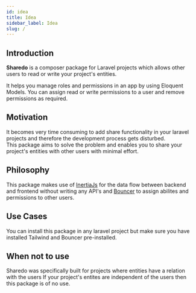 ```yaml
---
id: idea
title: Idea
sidebar_label: Idea
slug: /
---
```


## Introduction

**Sharedo** is a composer package for Laravel projects which allows other users to read or write your project's entities.

It helps you manage roles and permissions in an app by using Eloquent Models. You can assign read or write permissions to a user and remove permissions as required.

## Motivation

It becomes very time consuming to add share functionality in your laravel projects and therefore the development process gets disturbed. <br/>
This package aims to solve the problem and enables you to share your project's entities with other users with minimal effort.

## Philosophy

This package makes use of [InertiaJs](https://inertiajs.com/) for the data flow between backend and frontend without writing any API's and [Bouncer](https://github.com/JosephSilber/bouncer) to assign abilites and permissions to other users.

## Use Cases

You can install this package in any laravel project but make sure you have installed Tailwind and Bouncer pre-installed.

## When not to use

Sharedo was specifically built for projects where entities have a relation with the users
If your project's entites are independent of the users then this package is of no use.
